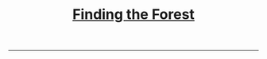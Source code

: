 <header>
	<div class="container">
    <div class="row">
  		<div class="col-xs-12 col-sm-10 col-sm-offset-1 col-lg-8 col-lg-offset-2">
  	   		<h1><a href="/">Finding the Forest</a></h1>
  		</div>
    </div>
	</div>
</header>

<div class="container">
  <div class="row">
  	<div class="col-xs-12 col-sm-10 col-sm-offset-1 col-lg-8 col-lg-offset-2">
  		<hr>
  	</div>
  </div>
</div>
